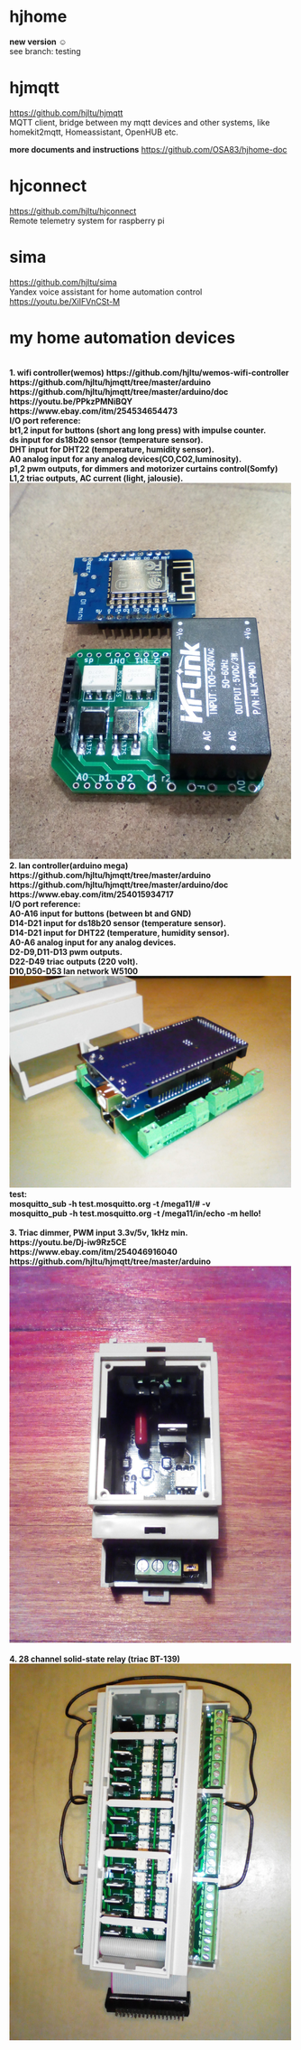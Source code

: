 # hjhome
**new version** ☺️
<br> see branch: testing

# hjmqtt
https://github.com/hjltu/hjmqtt
<br> MQTT client, bridge between my mqtt devices and other systems, like homekit2mqtt, Homeassistant, OpenHUB etc.

**more documents and instructions**
https://github.com/OSA83/hjhome-doc

# hjconnect
https://github.com/hjltu/hjconnect
<br> Remote telemetry system  for raspberry pi

# sima
https://github.com/hjltu/sima
<br>Yandex voice assistant for home automation control
<br>https://youtu.be/XiIFVnCSt-M

# my home automation devices
<br>
<b>1. wifi controller(wemos)</b>
<b>https://github.com/hjltu/wemos-wifi-controller
<br>https://github.com/hjltu/hjmqtt/tree/master/arduino
<br>https://github.com/hjltu/hjmqtt/tree/master/arduino/doc
<br>https://youtu.be/PPkzPMNiBQY
<br>https://www.ebay.com/itm/254534654473
<br><b>I/O port reference:</b>
<br>bt1,2   input for buttons (short ang long press) with impulse counter.
<br>ds      input for ds18b20 sensor (temperature sensor).
<br>DHT     input for DHT22 (temperature, humidity sensor).
<br>A0      analog input for any analog devices(CO,CO2,luminosity).
<br>p1,2    pwm outputs, for dimmers and motorizer curtains control(Somfy) 
<br>L1,2    triac outputs, AC current (light, jalousie).
<br><img src="img/wemos.jpg" width="500">
<br>
<b>2. lan controller(arduino mega)</b>
<br>https://github.com/hjltu/hjmqtt/tree/master/arduino
<br>https://github.com/hjltu/hjmqtt/tree/master/arduino/doc
<br>https://www.ebay.com/itm/254015934717
<br><b>I/O port reference:</b>
<br>A0-A16           input for buttons (between bt and GND)
<br>D14-D21          input for ds18b20 sensor (temperature sensor).
<br>D14-D21          input for DHT22 (temperature, humidity sensor).
<br>A0-A6            analog input for any analog devices.
<br>D2-D9,D11-D13    pwm outputs.
<br>D22-D49          triac outputs (220 volt).
<br>D10,D50-D53      lan network W5100
<br><img src="img/mega.jpg" width="500">
test: 
<br>mosquitto_sub -h test.mosquitto.org -t /mega11/# -v
<br>mosquitto_pub -h test.mosquitto.org -t /mega11/in/echo -m hello!
<br>
<br><b>3. Triac dimmer, PWM input 3.3v/5v, 1kHz min.</b>
<br>https://youtu.be/Dj-iw9Rz5CE
<br>https://www.ebay.com/itm/254046916040
<br>https://github.com/hjltu/hjmqtt/tree/master/arduino
<br><img src="img/pwm-dimmer.jpg" width="500">
<br><br>
<b>4. 28 channel solid-state relay (triac BT-139)</b>
<br><img src="img/28-channel.jpg" width="500">
